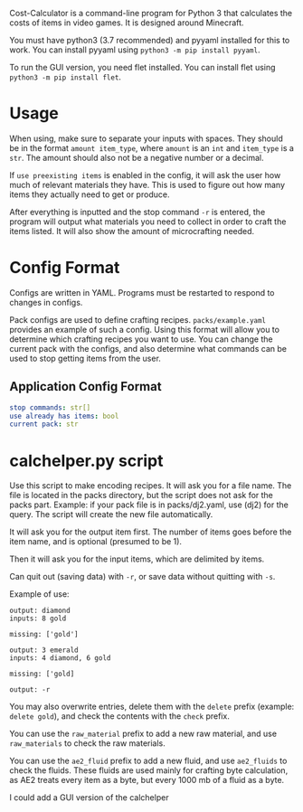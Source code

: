 Cost-Calculator is a command-line program for Python 3 that calculates the costs of items in video games. It is designed around Minecraft.

You must have python3 (3.7 recommended) and pyyaml installed for this to work. You can install pyyaml using `python3 -m pip install pyyaml`.

To run the GUI version, you need flet installed. You can install flet using `python3 -m pip install flet`.

# Usage

When using, make sure to separate your inputs with spaces. They should be in the format `amount item_type`, where `amount` is an `int` and `item_type` is a `str`. The amount should also not be a negative number or a decimal.

If `use preexisting items` is enabled in the config, it will ask the user how much of relevant materials they have. This is used to figure out how many items they actually need to get or produce.

After everything is inputted and the stop command `-r` is entered, the program will output what materials you need to collect in order to craft the items listed. It will also show the amount of microcrafting needed. 

# Config Format

Configs are written in YAML. Programs must be restarted to respond to changes in configs.

Pack configs are used to define crafting recipes. `packs/example.yaml` provides an example of such a config. Using this format will allow you to determine which crafting recipes you want to use. You can change the current pack with the configs, and also determine what commands can be used to stop getting items from the user.

## Application Config Format

```yaml
stop commands: str[]
use already has items: bool
current pack: str
```

# calchelper.py script
Use this script to make encoding recipes. It will ask you for a file name. The file is located in the packs directory, but the script does not ask for the packs part. Example: if your pack file is in packs/dj2.yaml, use (dj2) for the query. The script will create the new file automatically.

It will ask you for the output item first. The number of items goes before the item name, and is optional (presumed to be 1).

Then it will ask you for the input items, which are delimited by items.

Can quit out (saving data) with `-r`, or save data without quitting with `-s`.

Example of use:

```
output: diamond
inputs: 8 gold

missing: ['gold']

output: 3 emerald
inputs: 4 diamond, 6 gold

missing: ['gold]

output: -r
```

You may also overwrite entries, delete them with the `delete` prefix (example: `delete gold`), and check the contents with the `check` prefix.

You can use the `raw_material` prefix to add a new raw material, and use `raw_materials` to check the raw materials.

You can use the `ae2_fluid` prefix to add a new fluid, and use `ae2_fluids` to check the fluids. These fluids are used mainly for crafting byte calculation, as AE2 treats every item as a byte, but every 1000 mb of a fluid as a byte.

I could add a GUI version of the calchelper